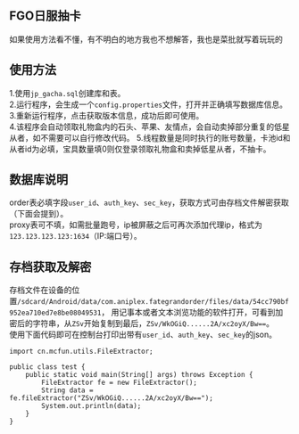 ## FGO日服抽卡
如果使用方法看不懂，有不明白的地方我也不想解答，我也是菜批就写着玩玩的</br>
## 使用方法
1.使用`jp_gacha.sql`创建库和表。</br>
2.运行程序，会生成一个`config.properties`文件，打开并正确填写数据库信息。</br>
3.重新运行程序，点击获取版本信息，成功后即可使用。</br>
4.该程序会自动领取礼物盒内的石头、苹果、友情点，会自动卖掉部分重复的低星从者，如不需要可以自行修改代码。
5.线程数量是同时执行的账号数量，卡池id和从者id为必填，宝具数量填0则仅登录领取礼物盒和卖掉低星从者，不抽卡。
## 数据库说明
order表必填字段`user_id`、`auth_key`、`sec_key`，获取方式可由存档文件解密获取（下面会提到）。</br>
proxy表可不填，如需批量跑号，ip被屏蔽之后可再次添加代理ip，格式为`123.123.123.123:1634`（IP:端口号）。</br>
## 存档获取及解密
存档文件在设备的位置`/sdcard/Android/data/com.aniplex.fategrandorder/files/data/54cc790bf952ea710ed7e8be08049531`， 用记事本或者文本浏览功能的软件打开，可看到加密后的字符串，从`ZSv`开始复制到最后，`ZSv/WkOGiQ......2A/xc2oyX/Bw==`。</br>
使用下面代码即可在控制台打印出带有`user_id`、`auth_key`、`sec_key`的json。
```
import cn.mcfun.utils.FileExtractor;

public class test {
    public static void main(String[] args) throws Exception {
        FileExtractor fe = new FileExtractor();
        String data = fe.fileExtractor("ZSv/WkOGiQ......2A/xc2oyX/Bw==");
        System.out.println(data);
    }
}
```